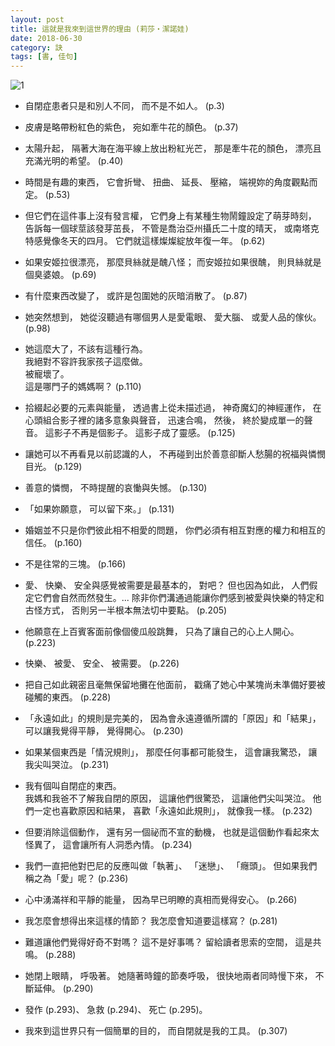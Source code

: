 ```yaml
---
layout: post
title: 這就是我來到這世界的理由 (莉莎‧潔諾娃)
date: 2018-06-30
category: 訣
tags: [書, 佳句]
---
```


![1](https://doltegg.github.io/egg/others/egg/anthony.jpg)

- 自閉症患者只是和別人不同，
而不是不如人。 (p.3)

- 皮膚是略帶粉紅色的紫色，
宛如牽牛花的顏色。 (p.37)

<!--more-->

- 太陽升起，
隔著大海在海平線上放出粉紅光芒，
那是牽牛花的顏色，
漂亮且充滿光明的希望。 (p.40)

- 時間是有趣的東西，
它會折彎、 扭曲、 延長、 壓縮，
端視妳的角度觀點而定。 (p.53)

- 但它們在這件事上沒有發言權，
它們身上有某種生物鬧鐘設定了萌芽時刻，
告訴每一個球莖該發芽茁長，
不管是喬治亞州攝氏二十度的晴天，
或南塔克特感覺像冬天的四月。
它們就這樣燦燦綻放年復一年。 (p.62)

- 如果安姬拉很漂亮，
那麼貝絲就是醜八怪；
而安姬拉如果很醜，
則貝絲就是個臭婆娘。 (p.69)

- 有什麼東西改變了，
或許是包圍她的灰暗消散了。 (p.87)

- 她突然想到，
她從沒聽過有哪個男人是愛電眼、 愛大腦、 或愛人品的傢伙。 (p.98)

- 她這麼大了，不該有這種行為。<br />
我絕對不容許我家孩子這麼做。<br />
被寵壞了。<br />
這是哪門子的媽媽啊？ (p.110)

- 拾綴起必要的元素與能量，
透過書上從未描述過，
神奇魔幻的神經運作，
在心頭組合影子裡的諸多意象與聲音，
迅速合鳴，
然後，
終於變成單一的聲音。
這影子不再是個影子。
這影子成了靈感。 (p.125)

- 讓她可以不再看見以前認識的人，
不再碰到出於善意卻斷人愁腸的祝福與憐憫目光。 (p.129)

- 善意的憐憫，
不時提醒的哀慟與失憾。 (p.130)

- 「如果妳願意，
可以留下來。」 (p.131)

- 婚姻並不只是你們彼此相不相愛的問題，
你們必須有相互對應的權力和相互的信任。 (p.160)

- 不是往常的三塊。 (p.166)

- 愛、 快樂、 安全與感覺被需要是最基本的，
對吧？
但也因為如此，
人們假定它們會自然而然發生。...
除非你們溝通過能讓你們感到被愛與快樂的特定和古怪方式，
否則另一半根本無法切中要點。 (p.205)

- 他願意在上百賓客面前像個傻瓜般跳舞，
只為了讓自己的心上人開心。 (p.223)

- 快樂、 被愛、 安全、 被需要。 (p.226)

- 把自己如此親密且毫無保留地攤在他面前，
戳痛了她心中某塊尚未準備好要被碰觸的東西。 (p.228)

- 「永遠如此」的規則是完美的，
因為會永遠遵循所謂的「原因」和「結果」，
可以讓我覺得平靜，
覺得開心。 (p.230)

- 如果某個東西是「情況規則」，
那麼任何事都可能發生，
這會讓我驚恐，
讓我尖叫哭泣。 (p.231)

- 我有個叫自閉症的東西。<br />
我媽和我爸不了解我自閉的原因，
這讓他們很驚恐，
這讓他們尖叫哭泣。
他們一定也喜歡原因和結果，
喜歡「永遠如此規則」，
就像我一樣。 (p.232)

- 但要消除這個動作，
還有另一個祕而不宣的動機，
也就是這個動作看起來太怪異了，
這會讓所有人洞悉內情。 (p.234)

- 我們一直把他對巴尼的反應叫做「執著」、 「迷戀」、 「癮頭」。
但如果我們稱之為「愛」呢？ (p.236)

- 心中湧滿祥和平靜的能量，
因為早已明瞭的真相而覺得安心。 (p.266)

- 我怎麼會想得出來這樣的情節？
我怎麼會知道要這樣寫？ (p.281)

- 難道讓他們覺得好奇不對嗎？
這不是好事嗎？
留給讀者思索的空間，
這是共鳴。 (p.288)

- 她閉上眼睛，
呼吸著。
她隨著時鐘的節奏呼吸，
很快地兩者同時慢下來，
不斷延伸。 (p.290)

- 發作 (p.293)、 急救 (p.294)、 死亡 (p.295)。

- 我來到這世界只有一個簡單的目的，
而自閉就是我的工具。 (p.307)
